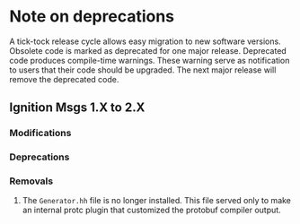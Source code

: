 # Note on deprecations
A tick-tock release cycle allows easy migration to new software versions.
Obsolete code is marked as deprecated for one major release.
Deprecated code produces compile-time warnings. These warning serve as
notification to users that their code should be upgraded. The next major
release will remove the deprecated code.


## Ignition Msgs 1.X to 2.X

### Modifications

### Deprecations

### Removals

1. The `Generator.hh` file is no longer installed. This file served only to
   make an internal protc plugin that customized the protobuf compiler output.
